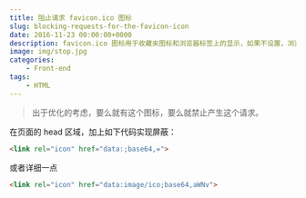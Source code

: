 ```yaml
---
title: 阻止请求 favicon.ico 图标
slug: blocking-requests-for-the-favicon-icon
date: 2016-11-23 00:00:00+0000
description: favicon.ico 图标用于收藏夹图标和浏览器标签上的显示，如果不设置，浏览器会请求网站根目录的这个图标，如果网站根目录也没有这图标会产生 404。
image: img/stop.jpg
categories:
    - Front-end
tags: 
    - HTML
---
```


> 出于优化的考虑，要么就有这个图标，要么就禁止产生这个请求。

在页面的 head 区域，加上如下代码实现屏蔽：
```html
<link rel="icon" href="data:;base64,=">
```

或者详细一点
```html
<link rel="icon" href="data:image/ico;base64,aWNv">
```
